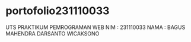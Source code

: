 # portofolio231110033
UTS PRAKTIKUM PEMROGRAMAN WEB
NIM : 231110033
NAMA : BAGUS MAHENDRA DARSANTO WICAKSONO
